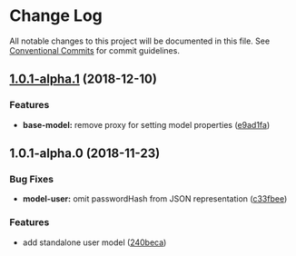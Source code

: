 # Change Log

All notable changes to this project will be documented in this file.
See [Conventional Commits](https://conventionalcommits.org) for commit guidelines.

## [1.0.1-alpha.1](https://gitlab.coko.foundation/pubsweet/pubsweet/compare/@pubsweet/model-user@1.0.1-alpha.0...@pubsweet/model-user@1.0.1-alpha.1) (2018-12-10)


### Features

* **base-model:** remove proxy for setting model properties ([e9ad1fa](https://gitlab.coko.foundation/pubsweet/pubsweet/commit/e9ad1fa))





## 1.0.1-alpha.0 (2018-11-23)


### Bug Fixes

* **model-user:** omit passwordHash from JSON representation ([c33fbee](https://gitlab.coko.foundation/pubsweet/pubsweet/commit/c33fbee))


### Features

* add standalone user model ([240beca](https://gitlab.coko.foundation/pubsweet/pubsweet/commit/240beca))
